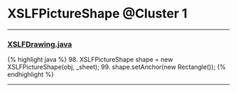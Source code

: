 # XSLFPictureShape @Cluster 1

***

### [XSLFDrawing.java](https://searchcode.com/codesearch/view/97406826/)
{% highlight java %}
98. XSLFPictureShape shape = new XSLFPictureShape(obj, _sheet);
99. shape.setAnchor(new Rectangle());
{% endhighlight %}

***

